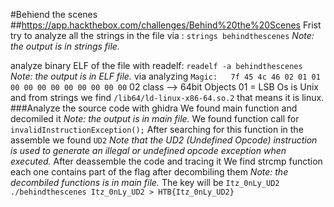 #Behiend the scenes 
##https://app.hackthebox.com/challenges/Behind%20the%20Scenes
Frist try to analyze all the strings in the file via :
```strings behindthescenes```
<i>Note: the output is in strings file.</i>

analyze binary ELF of the file with readelf:
```readelf -a behindthescenes```
<i>Note: the output is in ELF file.</i>
via analyzing ```Magic:   7f 45 4c 46 02 01 01 00 00 00 00 00 00 00 00 00```
02 class --> 64bit Objects
01 = LSB
Os is Unix and from strings we find ```/lib64/ld-linux-x86-64.so.2``` that means it is linux.
###Analyze the source code with ghidra 
We found main function and decomiled it 
<i>Note: the output is in main file.</i>
We found function call for ```invalidInstructionException();```
After searching for this function in the assemble we found ```UD2```
<i>Note that the UD2 (Undefined Opcode) instruction is used to generate an illegal or undefined opcode exception when executed.</i>
After deassemble the code and tracing it
We find strcmp function each one contains part of the flag
after decombiling them 
<i>Note: the decombiled functions is in main file.</i>
The key will be ```Itz_0nLy_UD2```
```./behindthescenes Itz_0nLy_UD2 > HTB{Itz_0nLy_UD2}```